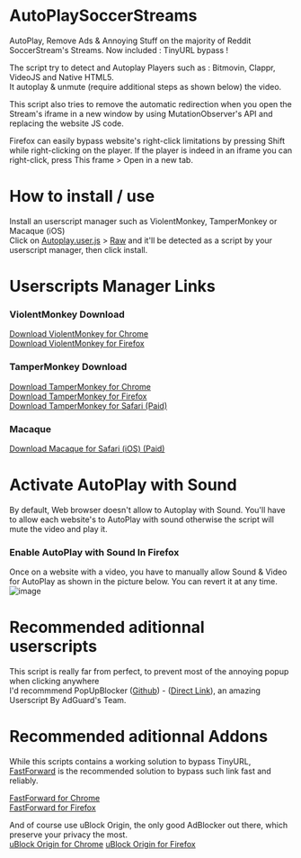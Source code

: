 # AutoPlaySoccerStreams
AutoPlay, Remove Ads &amp; Annoying Stuff on the majority of Reddit SoccerStream's Streams.
Now included : TinyURL bypass !   
  
The script try to detect and Autoplay Players such as : Bitmovin, Clappr, VideoJS and Native HTML5.  
It autoplay & unmute (require additional steps as shown below) the video.  

This script also tries to remove the automatic redirection when you open the Stream's iframe in a new window by using MutationObserver's API and replacing the website JS code.

Firefox can easily bypass website's right-click limitations by pressing Shift while right-clicking on the player.
If the player is indeed in an iframe you can right-click, press This frame > Open in a new tab.


# How to install / use
Install an userscript manager such as ViolentMonkey, TamperMonkey or Macaque (iOS)  
Click on [Autoplay.user.js](https://github.com/Write/AutoPlaySoccerStreams/blob/main/Autoplay.user.js) > [Raw](https://github.com/Write/AutoPlaySoccerStreams/raw/main/Autoplay.user.js) and it'll be detected as a script by your userscript manager, then click install.  

# Userscripts Manager Links

### ViolentMonkey Download  
[Download ViolentMonkey for Chrome](https://chrome.google.com/webstore/detail/violentmonkey/jinjaccalgkegednnccohejagnlnfdag)  
[Download ViolentMonkey for Firefox](https://addons.mozilla.org/en-US/firefox/addon/violentmonkey/)  
  
### TamperMonkey Download  
[Download TamperMonkey for Chrome](https://chrome.google.com/webstore/detail/tampermonkey/dhdgffkkebhmkfjojejmpbldmpobfkfo)  
[Download TamperMonkey for Firefox](https://addons.mozilla.org/en-US/firefox/addon/tampermonkey/)  
[Download TamperMonkey for Safari (Paid)](https://apps.apple.com/app/apple-store/id1482490089)  

### Macaque
[Download Macaque for Safari (iOS) (Paid)](https://macaque.app/)  
  
# Activate AutoPlay with Sound
By default, Web browser doesn't allow to Autoplay with Sound.
You'll have to allow each website's to AutoPlay with sound otherwise the script will mute the video and play it.

### Enable AutoPlay with Sound In Firefox
Once on a website with a video, you have to manually allow Sound & Video for AutoPlay as shown in the picture below. You can revert it at any time.  
![image](https://user-images.githubusercontent.com/541722/154857139-a88799ad-b37c-48fe-8da6-ebead0935a26.png)

# Recommended aditionnal userscripts
This script is really far from perfect, to prevent most of the annoying popup when clicking anywhere  
I'd recommmend PopUpBlocker ([Github](https://github.com/AdguardTeam/PopupBlocker)) - ([Direct Link](https://popupblocker.adguard.com/popupblocker.user.js)), an amazing Userscript By AdGuard's Team.

# Recommended aditionnal Addons
While this scripts contains a working solution to bypass TinyURL, [FastForward](https://fastforward.team/install) is the recommended solution to bypass such link  fast and reliably.  
  
[FastForward for Chrome](https://chrome.google.com/webstore/detail/fastforward/icallnadddjmdinamnolclfjanhfoafe)  
[FastForward for Firefox](https://addons.mozilla.org/en-US/firefox/addon/fastforwardteam/)  


And of course use uBlock Origin, the only good AdBlocker out there, which preserve your privacy the most.  
[uBlock Origin for Chrome](https://chrome.google.com/webstore/detail/ublock-origin/cjpalhdlnbpafiamejdnhcphjbkeiagm)
[uBlock Origin for Firefox](https://addons.mozilla.org/en-US/firefox/addon/ublock-origin/)
